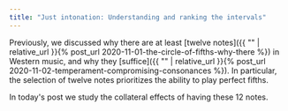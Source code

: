 ```yaml
---
title: "Just intonation: Understanding and ranking the intervals"
---
```


Previously, we discussed why there are at least [twelve notes]({{ "" | relative_url }}{% post_url 2020-11-01-the-circle-of-fifths-why-there %}) in Western music, and why they [suffice]({{ "" | relative_url }}{% post_url 2020-11-02-temperament-compromising-consonances %}). In particular, the selection of twelve notes prioritizes the ability to play perfect fifths.

In today's post we study the collateral effects of having these 12 notes.
